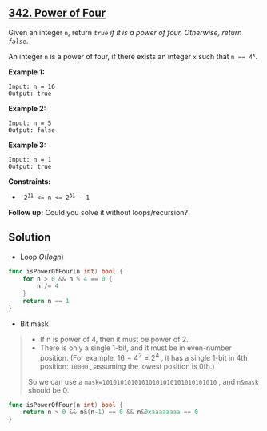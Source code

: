## [342. Power of Four](https://leetcode.com/problems/power-of-four/)


Given an integer `n`, return _`true` if it is a power of four. Otherwise, return `false`_.

An integer `n` is a power of four, if there exists an integer `x` such that <code>n == 4<sup>x</sup></code>.

**Example 1:**

```
Input: n = 16
Output: true
```

**Example 2:**

```
Input: n = 5
Output: false
```

**Example 3:**

```
Input: n = 1
Output: true
```

**Constraints:**

*   <code>-2<sup>31</sup> <= n <= 2<sup>31</sup> - 1</code>

**Follow up:** Could you solve it without loops/recursion?



## Solution

- Loop	$O(logn)$ 

```go
func isPowerOfFour(n int) bool {
    for n > 0 && n % 4 == 0 {
        n /= 4
    }
    return n == 1
}
```



- Bit mask

> - If n is power of 4, then it must be power of 2.
> - There is only a single 1-bit, and it must be in even-number position. (For example, $16 = 4^2 = 2^4$ , it has a single 1-bit in 4th position: `10000` , assuming the lowest position is 0th.)
>
> So we can use a `mask=10101010101010101010101010101010` , and `n&mask` should be 0.

```go
func isPowerOfFour(n int) bool {
    return n > 0 && n&(n-1) == 0 && n&0xaaaaaaaa == 0
}
```

